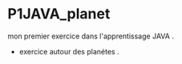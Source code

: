 # P1JAVA_planet
mon premier exercice dans l'apprentissage JAVA . 
- exercice autour des planétes . 
